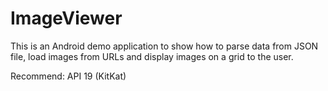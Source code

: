 # ImageViewer
This is an Android demo application to show how to parse data from JSON file, load images from URLs and display images on a grid to the user.

Recommend: API 19 (KitKat)
